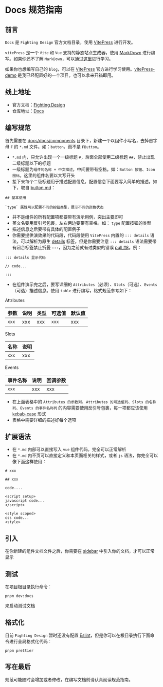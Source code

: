 # Docs 规范指南

## 前言

`Docs` 是 `Fighting Design` 官方文档目录，使用 [VitePress](https://github.com/vuejs/vitepress) 进行开发。

`vitePress` 是一个 `Vite` 和 `Vue` 支持的静态站点生成器，使用 [MarkDown](https://zh.wikipedia.org/zh-tw/Markdown) 进行编写。如果你还不了解 `MarkDown`，可以通过[这里](http://younghz.github.io/Markdown/)进行学习。

如果你也想编写自己的 `blog`，可以在 [VitePress](https://github.com/vuejs/vitepress) 官方进行学习使用。[vitePress-demo](https://github.com/Tyh2001/vitePress-demo) 是我已经配置好的一个项目，也可以拿来开箱即用。

## 线上地址

- 官方文档：[Fighting Design](https://fighting.tianyuhao.cn)
- 仓库地址：[Docs](https://github.com/FightingDesign/fighting-design/tree/master/docs)

## 编写规范

首先需要在 [docs/docs/components](https://github.com/FightingDesign/fighting-design/tree/master/docs/docs/components) 目录下，新建一个以组件小写名，去掉首字母 `F` 的 `*.md` 文件。如：`button`，而不是 `FButton`。

- `*.md` 内，只允许出现一个一级标题 `#`，后面全部使用二级标题 `##`，禁止出现二级标题以下的标题
- 一级标题为`组件的名称 + 中文描述`，中间要带有空格。如：`Button 按钮`、`Icon 图标`。这里的组件名要以大写开头
- 接下来每个二级标题用于描述配置信息，配置信息下面要写入简单的描述。如下，取自 [button.md](https://github.com/FightingDesign/fighting-design/blob/master/docs/docs/components/button.md)：

```
## 基本使用

`type` 属性可以配置不同的按钮类型，展示不同的颜色状态
```

- 并不是组件的所有配置项都要带有演示用例，突出主要即可
- 英文名要用反引号包裹，左右两边要带有空格。如： `type` 配置按钮的类型
- 描述信息之后要带有具体的配置例子
- 你需要提供演效果的代码段，代码段使用 `VitePress` 内置的 `::: details` 语法，可以解析为原生 [details](https://developer.mozilla.org/en-US/docs/Web/HTML/Element/details) 标签，但是你需要注意 `::: details` 语法需要带有闭合标签禁止折叠 `:::`，因为之前就有过类似的错误 [pull #8](https://github.com/FightingDesign/fighting-design/pull/8)。例：

```
::: details 显示代码

// code...

:::
```

- 在组件演示完之后，要写详细的 `Attributes`（必须）、`Slots`（可选）、`Events`（可选）描述信息。使用 `table` 进行编写，格式规范参考如下：

Attributes

| 参数  | 说明 | 类型 | 可选值 | 默认值 |
| ----- | ---- | ---- | ------ | ------ |
| `xxx` | xxx  | xxx  | `xxx`  | xxx    |

Slots

| 名称  | 说明 |
| ----- | ---- |
| `xxx` | xxx  |

Events

| 事件名称 | 说明 | 回调参数 |
| -------- | ---- | -------- |
| `xxx`    | xxx  | xxx      |

- 在上面表格中的 `Attributes 的参数列`、`Attributes 的可选值列`、`Slots 的名称列`、`Events 的事件名称列` 的内容需要使用反引号包裹，每一项都应该使用 [kebab-case](https://staging-cn.vuejs.org/guide/components/props.html#prop-passing-details) 形式
- 表格中需要详细的描述好每个选项

## 扩展语法

- 在 `*.md` 内部可以直接写入 `vue` 组件代码，完全可以正常解析
- 在 `*.md` 内不页可以直接定义和本页面相关的样式，或者 `js` 语法，你完全可以像下面这样使用：

```
# xxx

## xxx

code....

<script setup>
javascript code...
</script>

<style scoped>
css code...
<style>
```

## 引入

在你新建的组件文档文件之后，你需要在 [sidebar](https://github.com/FightingDesign/fighting-design/blob/master/docs/docs/.vitepress/utils/sidebar.ts) 中引入你的文档，才可以正常显示

## 测试

在项目根目录执行命令：

```shell
pnpm dev:docs
```

来启动测试文档

## 格式化

目前 `Fighting Design` 暂时还没有配置 [Eslint](https://github.com/eslint/eslint)，但是你可以在根目录执行下面命令进行全局格式化代码：

```shell
pnpm prettier
```

## 写在最后

规范可能随时会增加或者修改，在编写文档前请认真阅读规范指南。
